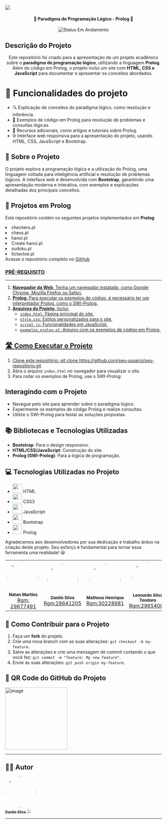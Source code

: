 ![](https://www.mundoconectado.com.br/wp-content/uploads/2022/05/capa-programacao.jpg)

<h4 align="center"> 
	🚧 Paradigma de Programação Lógico - Prolog 🚧
</h4>
<p align="center">
	<img alt="Status Em Andamento" src="https://img.shields.io/badge/STATUS-CONCLU%C3%8DDO-brightgreen">
</p>

## Descrição do Projeto
<p align="center">Este repositório foi criado para a apresentação de um projeto acadêmico sobre o <b>paradigma de programação lógico</b>, utilizando a linguagem <b>Prolog</b>. Além do código em Prolog, o projeto inclui um site com <b>HTML, CSS e JavaScript</b> para documentar e apresentar os conceitos abordados.</p>

# :hammer: Funcionalidades do projeto

- 🔍 Explicação de conceitos do paradigma lógico, como resolução e inferência.
- 📝 Exemplos de código em Prolog para resolução de problemas e consultas lógicas.
- 📖 Recursos adicionais, como artigos e tutoriais sobre Prolog.
- 🌐 Interface web responsiva para a apresentação do projeto, usando HTML, CSS, JavaScript e Bootstrap.

## 🚀 Sobre o Projeto
O projeto explora a programação lógica e a utilização do Prolog, uma linguagem voltada para inteligência artificial e resolução de problemas lógicos. A interface web é desenvolvida com **Bootstrap**, garantindo uma apresentação moderna e interativa, com exemplos e explicações detalhadas dos principais conceitos.

## 📂 Projetos em Prolog
<p>Este repositório contém os seguintes projetos implementados em <b>Prolog</b></p>
<li>checkers.pl</li>
<li>chess.pl</li>
<li>hanoi.pl</li>
<li>Create hanoi.pl</li>
<li>sudoku.pl</li>
<li>tictactoe.pl</li>
Acesse o repositório completo no <a href="https://github.com/imponateado/prologstuff" title="Github">GitHub

### PRÉ-REQUISITO
---
1. **Navegador da Web**: Tenha um navegador instalado, como Google Chrome, Mozilla Firefox ou Safari.
2. **Prolog**: Para executar os exemplos de código, é necessário ter um interpretador Prolog, como o SWI-Prolog.
3. **Arquivos do Projeto**: Inclui:
    - `index.html`: Página principal do site.
    - `style.css`: Estilos personalizados para o site.
    - `script.js`: Funcionalidades em JavaScript.
    - `exemplos_prolog.pl`: Arquivo com os exemplos de código em Prolog.

## 🛣️ Como Executar o Projeto

1. Clone este repositório:
git clone https://github.com/seu-usuario/seu-repositorio.git
2. Abra o arquivo `index.html` no navegador para visualizar o site.
3. Para rodar os exemplos de Prolog, use o SWI-Prolog:

## Interagindo com o Projeto

- Navegue pelo site para aprender sobre o paradigma lógico.
- Experimente os exemplos de código Prolog e realize consultas.
- Utilize o SWI-Prolog para testar as soluções propostas.

## 📚 Bibliotecas e Tecnologias Utilizadas
- **Bootstrap**: Para o design responsivo.
- **HTML/CSS/JavaScript**: Construção do site.
- **Prolog (SWI-Prolog)**: Para a lógica de programação.

## 💻 Tecnologias Utilizadas no Projeto
- <img src="https://skillicons.dev/icons?i=html" width="30"> HTML
- <img src="https://skillicons.dev/icons?i=css" width="30"> CSS3
- <img src="https://skillicons.dev/icons?i=js" width="30"> JavaScript
- <img src="https://skillicons.dev/icons?i=bootstrap" width="30"> Bootstrap
- <img src="https://www.swi-prolog.org/download/logo/swipl-128.png" width="30"> Prolog

Agradecemos aos desenvolvedores por sua dedicação e trabalho árduo na criação deste projeto. Seu esforço é fundamental para tornar essa ferramenta uma realidade! 😃

<table>
  <tr>
     <td align="center"><a href="https://rocketseat.com.br"><img style="border-radius: 50%;" src="https://avatars.githubusercontent.com/u/125497324?v=4" width="100px;" alt=""/><br /><sub><b>Natan Martins</b></sub></a><br /><a href="https://github.com/NatancMartins" title="Rocketseat">Rgm: 29677491</a></td>
    <td align="center"><a href="https://rocketseat.com.br"><img style="border-radius: 50%;" src="https://avatars.githubusercontent.com/u/105023718?s=400&u=2acd860cb7b8e36135c22717a860c413e2d02eb4&v=4" width="100px;" alt=""/><br /><sub><b>Danilo Silva</b></sub></a><br /><a href="https://github.com/Danilo019" title="Rocketseat">Rgm:28641205</a></td>
    <td align="center"><a href="https://rocketseat.com.br"><img style="border-radius: 50%;" src="https://avatars.githubusercontent.com/u/107246983?v=4" width="100px;" alt=""/><br /><sub><b>Matheus Henrique</b></sub></a><br /><a href="https://github.com/teuzzin16032004" title="Rocketseat">Rgm:30228981</a></td>
    <td align="center"><a href="https://rocketseat.com.br"><img style="border-radius: 50%;" src="https://avatars.githubusercontent.com/u/38961152?v=4" width="100px;" alt=""/><br /><sub><b>Leonardo Silva Teodoro</b></sub></a><br /><a href="https://github.com/imponateado" title="Rocketseat">Rgm:29654009</a></td>
    <td align="center"><a href="https://rocketseat.com.br"><img style="border-radius: 50%;" src="https://avatars.githubusercontent.com/u/105018263?v=4" width="100px;" alt=""/><br /><sub><b>José Maria da Silva Junior</b></sub></a><br /><a href="https://github.com/Kroatta" title="Rocketseat">Rgm:29459141</a></td>
    <td align="center"><a href="https://rocketseat.com.br"><img style="border-radius: 50%;" src="https://avatars.githubusercontent.com/u/105018263?v=4" width="100px;" alt=""/><br /><sub><b>João Lucas da Silva Dutra</b></sub></a><br /><a href="https://github.com/Kroatta" title="Rocketseat">Rgm:29842727</a></td> 	  
</table>

## 💪 Como Contribuir para o Projeto

1. Faça um **fork** do projeto.
2. Crie uma nova branch com as suas alterações: `git checkout -b my-feature`.
3. Salve as alterações e crie uma mensagem de commit contando o que você fez: `git commit -m "feature: My new feature"`.
4. Envie as suas alterações: `git push origin my-feature`.

## 💪 QR Code do GitHub do Projeto
<img src="https://github.com/user-attachments/assets/904e8a56-8ea3-470e-9180-302ae155d4a9" alt="image" width="200" height="200">



---

## 🧙‍♂️ Autor

<a href="https://github.com/Danilo019">
<img style="border-radius: 50%;" src="https://avatars.githubusercontent.com/u/105023718?v=4" width="100px;" alt=""/>
<br />
<sub><b>Danilo Silva</b></sub></a> <a href="https://github.com/Danilo019" title="Cubos Academy">✨</a>

---

